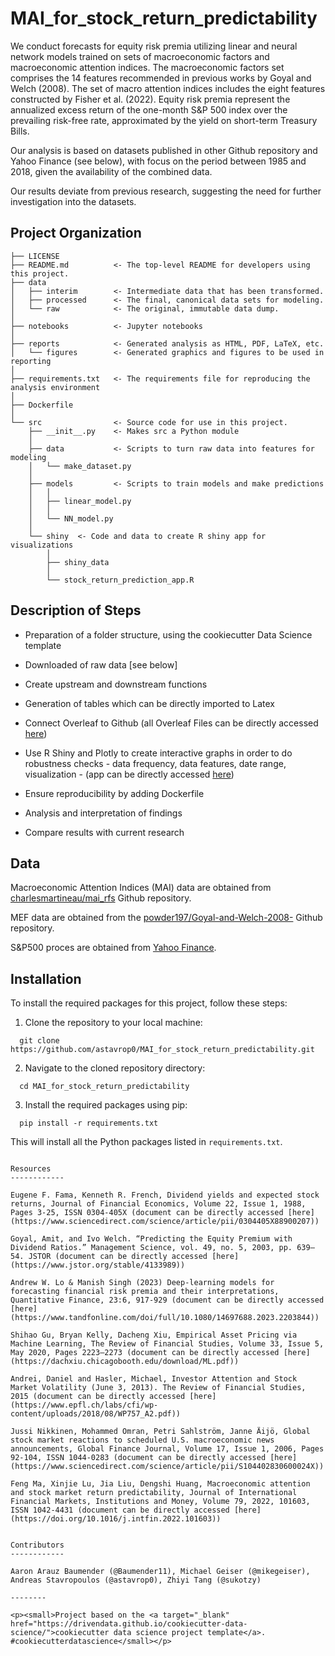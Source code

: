 MAI_for_stock_return_predictability
==============================

We conduct forecasts for equity risk premia utilizing linear and neural network models trained on sets of macroeconomic factors and macroeconomic attention indices. The macroeconomic factors set comprises the 14 features recommended in previous works by Goyal and Welch (2008). The set of macro attention indices includes the eight features constructed by Fisher et al. (2022). Equity risk premia represent the annualized excess return of the one-month S&P 500 index over the prevailing risk-free rate, approximated by the yield on short-term Treasury Bills. 

Our analysis is based on datasets published in other Github repository and Yahoo Finance (see below), with focus on the period between 1985 and 2018, given the availability of the combined data.

Our results deviate from previous research, suggesting the need for further investigation into the datasets.

Project Organization
------------

    ├── LICENSE
    ├── README.md          <- The top-level README for developers using this project.
    ├── data
    │   ├── interim        <- Intermediate data that has been transformed.
    │   ├── processed      <- The final, canonical data sets for modeling.
    │   └── raw            <- The original, immutable data dump.
    │
    ├── notebooks          <- Jupyter notebooks
    │
    ├── reports            <- Generated analysis as HTML, PDF, LaTeX, etc.
    │   └── figures        <- Generated graphics and figures to be used in reporting
    │
    ├── requirements.txt   <- The requirements file for reproducing the analysis environment
    │
    ├── Dockerfile
    │
    └── src                <- Source code for use in this project.
        ├── __init__.py    <- Makes src a Python module
        │
        ├── data           <- Scripts to turn raw data into features for modeling
        │   └── make_dataset.py
        │
        ├── models         <- Scripts to train models and make predictions
        │   │                 
        │   ├── linear_model.py
        │   │
        │   └── NN_model.py
        │
        └── shiny  <- Code and data to create R shiny app for visualizations
            │
            ├── shiny_data
            │
            └── stock_return_prediction_app.R
    
Description of Steps 
------------

- Preparation of  a folder structure, using the cookiecutter Data Science template

- Downloaded of raw data [see below]

- Create upstream and downstream functions

- Generation of tables which can be directly imported to Latex 

- Connect Overleaf to Github (all Overleaf Files can be directly accessed [here](https://www.overleaf.com/read/yqkhbqjwvtbs#b7cd7c))

- Use R Shiny and Plotly to create interactive graphs in order to do robustness checks - data frequency, data features, date range, visualization - (app can be directly accessed [here](https://baumender11.shinyapps.io/Alpha/))

- Ensure reproducibility by adding Dockerfile 

- Analysis and interpretation of findings

- Compare results with current research

Data 
------------

Macroeconomic Attention Indices (MAI) data are obtained from [charlesmartineau/mai_rfs](https://github.com/charlesmartineau/mai_rfs) Github repository.

MEF data are obtained from the [powder197/Goyal-and-Welch-2008-](https://github.com/powder197/Goyal-and-Welch-2008-/tree/master) Github repository.

S&P500 proces are obtained from [Yahoo Finance](https://finance.yahoo.com).

Installation
------------

To install the required packages for this project, follow these steps:

1. Clone the repository to your local machine:
```
  git clone https://github.com/astavrop0/MAI_for_stock_return_predictability.git
```
2. Navigate to the cloned repository directory:
```
  cd MAI_for_stock_return_predictability
```
3. Install the required packages using pip:
```
  pip install -r requirements.txt
```
  This will install all the Python packages listed in `requirements.txt`.
```

Resources
------------

Eugene F. Fama, Kenneth R. French, Dividend yields and expected stock returns, Journal of Financial Economics, Volume 22, Issue 1, 1988, Pages 3-25, ISSN 0304-405X (document can be directly accessed [here](https://www.sciencedirect.com/science/article/pii/0304405X88900207))

Goyal, Amit, and Ivo Welch. “Predicting the Equity Premium with Dividend Ratios.” Management Science, vol. 49, no. 5, 2003, pp. 639–54. JSTOR (document can be directly accessed [here](https://www.jstor.org/stable/4133989))

Andrew W. Lo & Manish Singh (2023) Deep-learning models for forecasting financial risk premia and their interpretations, Quantitative Finance, 23:6, 917-929 (document can be directly accessed [here](https://www.tandfonline.com/doi/full/10.1080/14697688.2023.2203844))

Shihao Gu, Bryan Kelly, Dacheng Xiu, Empirical Asset Pricing via Machine Learning, The Review of Financial Studies, Volume 33, Issue 5, May 2020, Pages 2223–2273 (document can be directly accessed [here](https://dachxiu.chicagobooth.edu/download/ML.pdf))

Andrei, Daniel and Hasler, Michael, Investor Attention and Stock Market Volatility (June 3, 2013). The Review of Financial Studies, 2015 (document can be directly accessed [here](https://www.epfl.ch/labs/cfi/wp-content/uploads/2018/08/WP757_A2.pdf))

Jussi Nikkinen, Mohammed Omran, Petri Sahlström, Janne Äijö, Global stock market reactions to scheduled U.S. macroeconomic news announcements, Global Finance Journal, Volume 17, Issue 1, 2006, Pages 92-104, ISSN 1044-0283 (document can be directly accessed [here](https://www.sciencedirect.com/science/article/pii/S104402830600024X))

Feng Ma, Xinjie Lu, Jia Liu, Dengshi Huang, Macroeconomic attention and stock market return predictability, Journal of International Financial Markets, Institutions and Money, Volume 79, 2022, 101603, ISSN 1042-4431 (document can be directly accessed [here](https://doi.org/10.1016/j.intfin.2022.101603))


Contributors
------------

Aaron Arauz Baumender (@Baumender11), Michael Geiser (@mikegeiser), Andreas Stavropoulos (@astavrop0), Zhiyi Tang (@sukotzy)

--------

<p><small>Project based on the <a target="_blank" href="https://drivendata.github.io/cookiecutter-data-science/">cookiecutter data science project template</a>. #cookiecutterdatascience</small></p>
